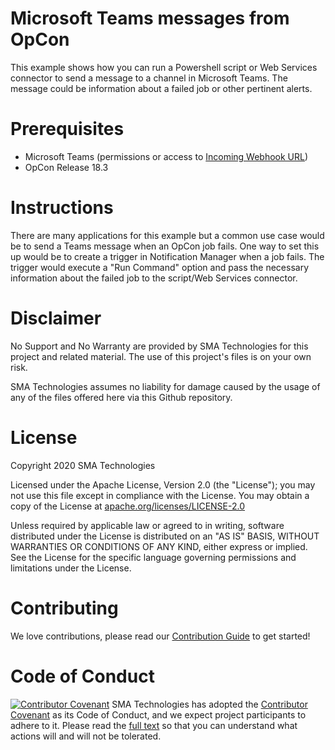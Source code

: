 # Microsoft Teams messages from OpCon
This example shows how you can run a Powershell script or Web Services connector to send a message to a channel in Microsoft Teams.  The message could be information about a failed job or other pertinent alerts.

# Prerequisites
* Microsoft Teams (permissions or access to <a href='https://docs.microsoft.com/en-us/microsoftteams/platform/webhooks-and-connectors/how-to/add-incoming-webhook'>Incoming Webhook URL</a>)
* OpCon Release 18.3

# Instructions
There are many applications for this example but a common use case would be to send a Teams message when an OpCon job fails.  One way to set this up would be to create a trigger in Notification Manager when a job fails.  The trigger would execute a "Run Command" option and pass the necessary information about the failed job to the script/Web Services connector.

# Disclaimer
No Support and No Warranty are provided by SMA Technologies for this project and related material. The use of this project's files is on your own risk.

SMA Technologies assumes no liability for damage caused by the usage of any of the files offered here via this Github repository.


# License
Copyright 2020 SMA Technologies

Licensed under the Apache License, Version 2.0 (the "License");
you may not use this file except in compliance with the License.
You may obtain a copy of the License at [apache.org/licenses/LICENSE-2.0](http://www.apache.org/licenses/LICENSE-2.0)

Unless required by applicable law or agreed to in writing, software
distributed under the License is distributed on an "AS IS" BASIS,
WITHOUT WARRANTIES OR CONDITIONS OF ANY KIND, either express or implied.
See the License for the specific language governing permissions and
limitations under the License.

# Contributing
We love contributions, please read our [Contribution Guide](CONTRIBUTING.md) to get started!

# Code of Conduct
[![Contributor Covenant](https://img.shields.io/badge/Contributor%20Covenant-v2.0%20adopted-ff69b4.svg)](code-of-conduct.md)
SMA Technologies has adopted the [Contributor Covenant](CODE_OF_CONDUCT.md) as its Code of Conduct, and we expect project participants to adhere to it. Please read the [full text](CODE_OF_CONDUCT.md) so that you can understand what actions will and will not be tolerated.
